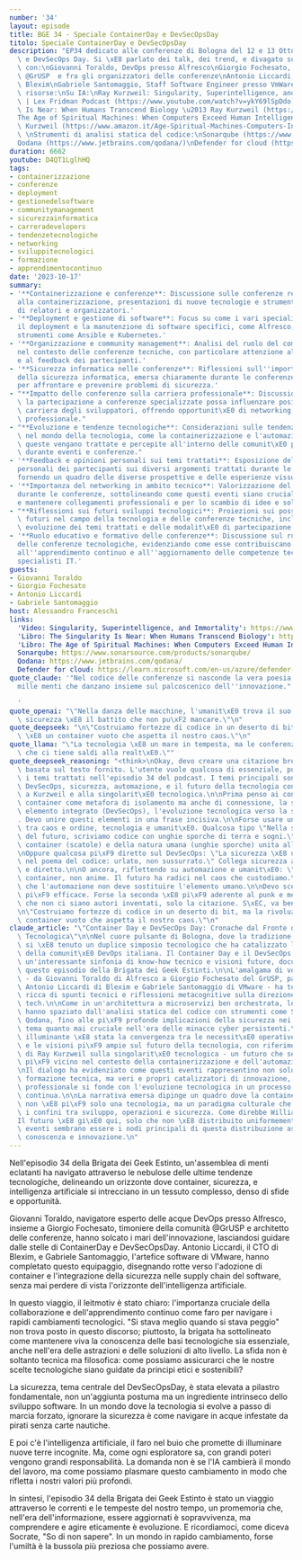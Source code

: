 ```yaml
---
number: '34'
layout: episode
title: BGE 34 - Speciale ContainerDay e DevSecOpsDay
titolo: Speciale ContainerDay e DevSecOpsDay
description: "EP34 dedicato alle conferenze di Bologna del 12 e 13 Ottobre: ContainerDay\
  \ e DevSecOps Day. Si \xE8 parlato dei talk, dei trend, e divagato sui temi proposti\
  \ con:\nGiovanni Toraldo, DevOps presso Alfresco\nGiorgio Fochesato, Community manager\
  \ @GrUSP  e fra gli organizzatori delle conferenze\nAntonio Liccardi, CTO presso\
  \ Blexim\nGabriele Santomaggio, Staff Software Engineer presso VmWare\n\nLink e\
  \ risorse:\nSu IA:\nRay Kurzweil: Singularity, Superintelligence, and Immortality\
  \ | Lex Fridman Podcast (https://www.youtube.com/watch?v=ykY69lSpDdo)\nThe Singularity\
  \ Is Near: When Humans Transcend Biology \u2013 Ray Kurzweil (https://www.amazon.it/Singularity-Near-Humans-Transcend-Biology/dp/0143037889)\n\
  The Age of Spiritual Machines: When Computers Exceed Human Intelligence \u2013 Ray\
  \ Kurzweil (https://www.amazon.it/Age-Spiritual-Machines-Computers-Intelligence/dp/0140282025/)\n\
  \ \nStrumenti di analisi statica del codice:\nSonarqube (https://www.sonarsource.com/products/sonarqube/)\n\
  Qodana (https://www.jetbrains.com/qodana/)\nDefender for cloud (https://learn.microsoft.com/en-us/azure/defender-for-cloud/defender-for-containers-introduction)"
duration: 6662
youtube: D4QT1LglhHQ
tags:
- containerizzazione
- conferenze
- deployment
- gestionedelsoftware
- communitymanagement
- sicurezzainformatica
- carreradevelopers
- tendenzetecnologiche
- networking
- sviluppitecnologici
- formazione
- apprendimentocontinuo
date: '2023-10-17'
summary:
- '**Containerizzazione e conferenze**: Discussione sulle conferenze recenti relative
  alla containerizzazione, presentazioni di nuove tecnologie e strumenti, e la partecipazione
  di relatori e organizzatori.'
- '**Deployment e gestione di software**: Focus su come i vari specialisti gestiscono
  il deployment e la manutenzione di software specifici, come Alfresco, utilizzando
  strumenti come Ansible e Kubernetes.'
- '**Organizzazione e community management**: Analisi del ruolo del community manager
  nel contesto delle conferenze tecniche, con particolare attenzione all''organizzazione
  e al feedback dei partecipanti.'
- '**Sicurezza informatica nelle conferenze**: Riflessioni sull''importanza crescente
  della sicurezza informatica, emersa chiaramente durante le conferenze, e sulle strategie
  per affrontare e prevenire problemi di sicurezza.'
- "**Impatto delle conferenze sulla carriera professionale**: Discussione su come\
  \ la partecipazione a conferenze specializzate possa influenzare positivamente la\
  \ carriera degli sviluppatori, offrendo opportunit\xE0 di networking e aggiornamento\
  \ professionale."
- "**Evoluzione e tendenze tecnologiche**: Considerazioni sulle tendenze emergenti\
  \ nel mondo della tecnologia, come la containerizzazione e l'automazione, e su come\
  \ queste vengano trattate e percepite all'interno delle comunit\xE0 professionali\
  \ durante eventi e conferenze."
- '**Feedback e opinioni personali sui temi trattati**: Esposizione delle opinioni
  personali dei partecipanti sui diversi argomenti trattati durante le conferenze,
  fornendo un quadro delle diverse prospettive e delle esperienze vissute.'
- '**Importanza del networking in ambito tecnico**: Valorizzazione del networking
  durante le conferenze, sottolineando come questi eventi siano cruciali per creare
  e mantenere collegamenti professionali e per lo scambio di idee e soluzioni innovative.'
- "**Riflessioni sui futuri sviluppi tecnologici**: Proiezioni sui possibili sviluppi\
  \ futuri nel campo della tecnologia e delle conferenze tecniche, inclusa la potenziale\
  \ evoluzione dei temi trattati e delle modalit\xE0 di partecipazione."
- '**Ruolo educativo e formativo delle conferenze**: Discussione sul ruolo formativo
  delle conferenze tecnologiche, evidenziando come esse contribuiscano significativamente
  all''apprendimento continuo e all''aggiornamento delle competenze tecniche degli
  specialisti IT.'
guests:
- Giovanni Toraldo
- Giorgio Fochesato
- Antonio Liccardi
- Gabriele Santomaggio
host: Alessandro Franceschi
links:
  'Video: Singularity, Superintelligence, and Immortality': https://www.youtube.com/watch?v=ykY69lSpDdo
  'Libro: The Singularity Is Near: When Humans Transcend Biology': https://www.amazon.it/Singularity-Near-Humans-Transcend-Biology/dp/0143037889
  'Libro: The Age of Spiritual Machines: When Computers Exceed Human Intelligence': https://www.amazon.it/Age-Spiritual-Machines-Computers-Intelligence/dp/0140282025/
  Sonarqube: https://www.sonarsource.com/products/sonarqube/
  Qodana: https://www.jetbrains.com/qodana/
  Defender for cloud: https://learn.microsoft.com/en-us/azure/defender-for-cloud/defender-for-containers-introduction
quote_claude: '"Nel codice delle conferenze si nasconde la vera poesia della tecnologia:
  mille menti che danzano insieme sul palcoscenico dell''innovazione."

  '
quote_openai: "\"Nella danza delle macchine, l'umanit\xE0 trova il suo ritmo, ma la\
  \ sicurezza \xE8 il battito che non pu\xF2 mancare.\"\n"
quote_deepseek: "\n\"Costruiamo fortezze di codice in un deserto di bit, ma la rivoluzione\
  \ \xE8 un container vuoto che aspetta il nostro caos.\"\n"
quote_llama: "\"La tecnologia \xE8 un mare in tempesta, ma le conferenze sono l'ancora\
  \ che ci tiene saldi alla realt\xE0.\""
quote_deepseek_reasoning: "<think>\nOkay, devo creare una citazione breve e memorabile\
  \ basata sul testo fornito. L'utente vuole qualcosa di essenziale, punk e che rispecchi\
  \ i temi trattati nell'episodio 34 del podcast. I temi principali sono containerizzazione,\
  \ DevSecOps, sicurezza, automazione, e il futuro della tecnologia con riferimenti\
  \ a Kurzweil e alla singolarit\xE0 tecnologica.\n\nPrima penso ai concetti chiave:\
  \ container come metafora di isolamento ma anche di connessione, la sicurezza come\
  \ elemento integrato (DevSecOps), l'evoluzione tecnologica verso la singolarit\xE0\
  . Devo unire questi elementi in una frase incisiva.\n\nForse usare un contrasto\
  \ tra caos e ordine, tecnologia e umanit\xE0. Qualcosa tipo \"Nella scatola di metallo\
  \ del futuro, scriviamo codice con unghie sporche di terra e sogni.\" Metafora dei\
  \ container (scatole) e della natura umana (unghie sporche) unita alla tecnologia.\n\
  \nOppure qualcosa pi\xF9 diretto sul DevSecOps: \"La sicurezza \xE8 un verso punk\
  \ nel poema del codice: urlato, non sussurrato.\" Collega sicurezza al punk, essenziale\
  \ e diretto.\n\nO ancora, riflettendo su automazione e umanit\xE0: \"Automatizziamo\
  \ container, non anime. Il futuro ha radici nel caos che custodiamo.\" Sottolinea\
  \ che l'automazione non deve sostituire l'elemento umano.\n\nDevo scegliere quella\
  \ pi\xF9 efficace. Forse la seconda \xE8 pi\xF9 aderente al punk e memorabile. Verifico\
  \ che non ci siano autori inventati, solo la citazione. S\xEC, va bene.\n</think>\n\
  \n\"Costruiamo fortezze di codice in un deserto di bit, ma la rivoluzione \xE8 un\
  \ container vuoto che aspetta il nostro caos.\"\n"
claude_article: "\"Container Day e DevSecOps Day: Cronache dal Fronte dell'Innovazione\
  \ Tecnologica\"\n\nNel cuore pulsante di Bologna, dove la tradizione incontra l'innovazione,\
  \ si \xE8 tenuto un duplice simposio tecnologico che ha catalizzato l'attenzione\
  \ della comunit\xE0 DevOps italiana. Il Container Day e il DevSecOps Day hanno orchestrato\
  \ un'interessante sinfonia di know-how tecnico e visioni future, documentata in\
  \ questo episodio della Brigata dei Geek Estinti.\n\nL'amalgama di voci esperte\
  \ - da Giovanni Toraldo di Alfresco a Giorgio Fochesato del GrUSP, passando per\
  \ Antonio Liccardi di Blexim e Gabriele Santomaggio di VMware - ha tessuto una trama\
  \ ricca di spunti tecnici e riflessioni metacognitive sulla direzione dell'industria\
  \ tech.\n\nCome in un'architettura a microservizi ben orchestrata, le discussioni\
  \ hanno spaziato dall'analisi statica del codice con strumenti come SonarQube e\
  \ Qodana, fino alle pi\xF9 profonde implicazioni della sicurezza nei container,\
  \ tema quanto mai cruciale nell'era delle minacce cyber persistenti.\n\nParticolarmente\
  \ illuminante \xE8 stata la convergenza tra le necessit\xE0 operative quotidiane\
  \ e le visioni pi\xF9 ampie sul futuro della tecnologia, con riferimenti al pensiero\
  \ di Ray Kurzweil sulla singolarit\xE0 tecnologica - un futuro che sembra sempre\
  \ pi\xF9 vicino nel contesto della containerizzazione e dell'automazione DevOps.\n\
  \nIl dialogo ha evidenziato come questi eventi rappresentino non solo momenti di\
  \ formazione tecnica, ma veri e propri catalizzatori di innovazione, dove il networking\
  \ professionale si fonde con l'evoluzione tecnologica in un processo di cross-pollination\
  \ continua.\n\nLa narrativa emersa dipinge un quadro dove la containerizzazione\
  \ non \xE8 pi\xF9 solo una tecnologia, ma un paradigma culturale che sta ridefinendo\
  \ i confini tra sviluppo, operazioni e sicurezza. Come direbbe William Gibson: \"\
  Il futuro \xE8 gi\xE0 qui, solo che non \xE8 distribuito uniformemente\" - e questi\
  \ eventi sembrano essere i nodi principali di questa distribuzione asimmetrica di\
  \ conoscenza e innovazione.\n"
---
```

Nell'episodio 34 della Brigata dei Geek Estinto, un'assemblea di menti eclatanti ha navigato attraverso le nebulose delle ultime tendenze tecnologiche, delineando un orizzonte dove container, sicurezza, e intelligenza artificiale si intrecciano in un tessuto complesso, denso di sfide e opportunità.

Giovanni Toraldo, navigatore esperto delle acque DevOps presso Alfresco, insieme a Giorgio Fochesato, timoniere della comunità @GrUSP e architetto delle conferenze, hanno solcato i mari dell'innovazione, lasciandosi guidare dalle stelle di ContainerDay e DevSecOpsDay. Antonio Liccardi, il CTO di Blexim, e Gabriele Santomaggio, l'artefice software di VMware, hanno completato questo equipaggio, disegnando rotte verso l'adozione di container e l'integrazione della sicurezza nelle supply chain del software, senza mai perdere di vista l'orizzonte dell'intelligenza artificiale.

In questo viaggio, il leitmotiv è stato chiaro: l'importanza cruciale della collaborazione e dell'apprendimento continuo come faro per navigare i rapidi cambiamenti tecnologici. "Si stava meglio quando si stava peggio" non trova posto in questo discorso; piuttosto, la brigata ha sottolineato come mantenere viva la conoscenza delle basi tecnologiche sia essenziale, anche nell'era delle astrazioni e delle soluzioni di alto livello. La sfida non è soltanto tecnica ma filosofica: come possiamo assicurarci che le nostre scelte tecnologiche siano guidate da principi etici e sostenibili?

La sicurezza, tema centrale del DevSecOpsDay, è stata elevata a pilastro fondamentale, non un'aggiunta postuma ma un ingrediente intrinseco dello sviluppo software. In un mondo dove la tecnologia si evolve a passo di marcia forzato, ignorare la sicurezza è come navigare in acque infestate da pirati senza carte nautiche.

E poi c'è l'intelligenza artificiale, il faro nel buio che promette di illuminare nuove terre incognite. Ma, come ogni esploratore sa, con grandi poteri vengono grandi responsabilità. La domanda non è se l'IA cambierà il mondo del lavoro, ma come possiamo plasmare questo cambiamento in modo che rifletta i nostri valori più profondi.

In sintesi, l'episodio 34 della Brigata dei Geek Estinto è stato un viaggio attraverso le correnti e le tempeste del nostro tempo, un promemoria che, nell'era dell'informazione, essere aggiornati è sopravvivenza, ma comprendere e agire eticamente è evoluzione. E ricordiamoci, come diceva Socrate, "So di non sapere". In un mondo in rapido cambiamento, forse l'umiltà è la bussola più preziosa che possiamo avere.